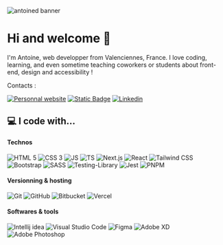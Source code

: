 ![antoined banner](https://github.com/adangleterre/adangleterre/assets/45876792/3db5f6c9-5a1f-4b8e-928c-6ce63087b277)

# Hi and welcome 👋

I'm Antoine, web developper from Valenciennes, France. I love coding, learning, and even sometime teaching coworkers or students about front-end, design and accessibility !

Contacts :

[![Personnal website](https://img.shields.io/badge/Visit%20my%20personnal%20website-%20%231B4D85?style=flat-square&logo=google-chrome&logoColor=%23EAF1F6)](https://antoinedangleterre.com)
[![Static Badge](https://img.shields.io/badge/Send%20me%20an%20email-%20%232A1B85?style=flat-square&logo=gmail&logoColor=%23EAF1F6)](mailto:bonjour@antoinedangleterre.com)
[![Linkedin](https://img.shields.io/badge/Find%20me%20on%20LinkedIn-%20%23631B85?style=flat-square&logo=linkedin&logoColor=%23EAF1F6)](https://fr.linkedin.com/in/antoine-dangleterre)


## 💻 I code with...

#### Technos
![HTML 5](https://github.com/adangleterre/adangleterre/assets/45876792/7daba958-0408-4fed-b407-acfd98e86e4d)
![CSS 3](https://github.com/adangleterre/adangleterre/assets/45876792/5bdc1dcb-b7db-4a37-9341-ba2d36b02364)
![JS](https://github.com/adangleterre/adangleterre/assets/45876792/a6ff9932-bb16-4224-a526-81f90b4c4507)
![TS](https://img.shields.io/badge/TypeScript-007ACC?style=for-the-badge&logo=typescript&logoColor=white)
![Next.js](https://github.com/adangleterre/adangleterre/assets/45876792/6794dcd6-6f38-4f39-bc37-f0dee5f5eb54)
![React](https://github.com/adangleterre/adangleterre/assets/45876792/0f15baaa-ca71-492a-998f-d00ecaf9aa2d)
![Tailwind CSS](https://github.com/adangleterre/adangleterre/assets/45876792/3f077e10-688f-47b0-81ae-530fffa5c65f)
![Bootstrap](https://github.com/adangleterre/adangleterre/assets/45876792/c2afc014-67e9-4665-b125-0f8356f1b932)
![SASS](https://img.shields.io/badge/SASS-hotpink.svg?style=for-the-badge&logo=SASS&logoColor=white)
![Testing-Library](https://img.shields.io/badge/-TestingLibrary-%23E33332?style=for-the-badge&logo=testing-library&logoColor=white)
![Jest](https://img.shields.io/badge/-jest-%23C21325?style=for-the-badge&logo=jest&logoColor=white)
![PNPM](https://img.shields.io/badge/pnpm-%234a4a4a.svg?style=for-the-badge&logo=pnpm&logoColor=f69220)

#### Versionning & hosting
![Git](https://img.shields.io/badge/git-%23F05033.svg?style=for-the-badge&logo=git&logoColor=white)
![GitHub](https://img.shields.io/badge/github-%23121011.svg?style=for-the-badge&logo=github&logoColor=white)
![Bitbucket](https://img.shields.io/badge/bitbucket-%230047B3.svg?style=for-the-badge&logo=bitbucket&logoColor=white)
![Vercel](https://github.com/adangleterre/adangleterre/assets/45876792/95ada2d9-3cb0-4719-9c2d-96f87edf0c9b)

#### Softwares & tools
![Intellij idea](https://github.com/adangleterre/adangleterre/assets/45876792/f3411124-cd52-4ffe-b176-cb12cd05e89f)
![Visual Studio Code](https://github.com/adangleterre/adangleterre/assets/45876792/cd6796ca-0448-4b7d-8723-df7ce99e5eb9)
![Figma](https://github.com/adangleterre/adangleterre/assets/45876792/a73f8144-9420-48a3-bbff-513f29e33c11)
![Adobe XD](https://img.shields.io/badge/Adobe%20XD-470137?style=for-the-badge&logo=Adobe%20XD&logoColor=#FF61F6)
![Adobe Photoshop](https://github.com/adangleterre/adangleterre/assets/45876792/b727a163-640d-4fed-afac-ef1357e539a5)
